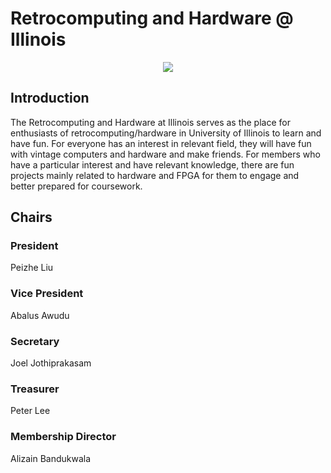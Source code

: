 # Retrocomputing and Hardware @ Illinois

<p align="center">
<img src = "https://i.redd.it/80hxyr8x3h6z.jpg"/>
</p>

## Introduction

The Retrocomputing and Hardware at Illinois serves as the place for enthusiasts of retrocomputing/hardware in University of Illinois to learn and have fun. For everyone has an interest in relevant field, they will have fun with vintage computers and hardware and make friends. For members who have a particular interest and have relevant knowledge, there are fun projects mainly related to hardware and FPGA for them to engage and better prepared for coursework.

## Chairs

### President

Peizhe Liu

### Vice President

Abalus Awudu

### Secretary

Joel Jothiprakasam

### Treasurer

Peter Lee

### Membership Director

Alizain Bandukwala


